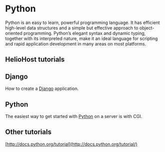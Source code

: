 # Python

Python is an easy to learn, powerful programming language. It has efficient high-level data structures and a simple but effective approach to object-oriented programming. Python’s elegant syntax and dynamic typing, together with its interpreted nature, make it an ideal language for scripting and rapid application development in many areas on most platforms.

## HelioHost tutorials

## Django

How to create a [Django](../tutorials/django/README.md) application.  

## Python

The easiest way to get started with [Python](../tutorials/python.md) on a server is with CGI.

## Other tutorials

[http://docs.python.org/tutorial](http://docs.python.org/tutorial/)